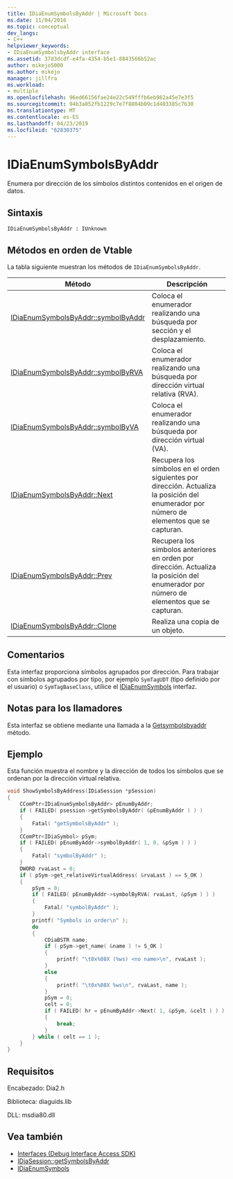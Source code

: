 ```yaml
---
title: IDiaEnumSymbolsByAddr | Microsoft Docs
ms.date: 11/04/2016
ms.topic: conceptual
dev_langs:
- C++
helpviewer_keywords:
- IDiaEnumSymbolsbyAddr interface
ms.assetid: 37d3dcdf-e4fa-4354-b5e1-8843566b52ac
author: mikejo5000
ms.author: mikejo
manager: jillfra
ms.workload:
- multiple
ms.openlocfilehash: 96ed66156fae24e22c549fffb6eb982a45e7e3f5
ms.sourcegitcommit: 94b3a052fb1229c7e7f8804b09c1d403385c7630
ms.translationtype: MT
ms.contentlocale: es-ES
ms.lasthandoff: 04/23/2019
ms.locfileid: "62830375"
---
```

# <a name="idiaenumsymbolsbyaddr"></a>IDiaEnumSymbolsByAddr
Enumera por dirección de los símbolos distintos contenidos en el origen de datos.

## <a name="syntax"></a>Sintaxis

```
IDiaEnumSymbolsByAddr : IUnknown
```

## <a name="methods-in-vtable-order"></a>Métodos en orden de Vtable
La tabla siguiente muestran los métodos de `IDiaEnumSymbolsByAddr`.

|Método|Descripción|
|------------|-----------------|
|[IDiaEnumSymbolsByAddr::symbolByAddr](../../debugger/debug-interface-access/idiaenumsymbolsbyaddr-symbolbyaddr.md)|Coloca el enumerador realizando una búsqueda por sección y el desplazamiento.|
|[IDiaEnumSymbolsByAddr::symbolByRVA](../../debugger/debug-interface-access/idiaenumsymbolsbyaddr-symbolbyrva.md)|Coloca el enumerador realizando una búsqueda por dirección virtual relativa (RVA).|
|[IDiaEnumSymbolsByAddr::symbolByVA](../../debugger/debug-interface-access/idiaenumsymbolsbyaddr-symbolbyva.md)|Coloca el enumerador realizando una búsqueda por dirección virtual (VA).|
|[IDiaEnumSymbolsByAddr::Next](../../debugger/debug-interface-access/idiaenumsymbolsbyaddr-next.md)|Recupera los símbolos en el orden siguientes por dirección. Actualiza la posición del enumerador por número de elementos que se capturan.|
|[IDiaEnumSymbolsByAddr::Prev](../../debugger/debug-interface-access/idiaenumsymbolsbyaddr-prev.md)|Recupera los símbolos anteriores en orden por dirección. Actualiza la posición del enumerador por número de elementos que se capturan.|
|[IDiaEnumSymbolsByAddr::Clone](../../debugger/debug-interface-access/idiaenumsymbolsbyaddr-clone.md)|Realiza una copia de un objeto.|

## <a name="remarks"></a>Comentarios
Esta interfaz proporciona símbolos agrupados por dirección. Para trabajar con símbolos agrupados por tipo, por ejemplo `SymTagUDT` (tipo definido por el usuario) o `SymTagBaseClass`, utilice el [IDiaEnumSymbols](../../debugger/debug-interface-access/idiaenumsymbols.md) interfaz.

## <a name="notes-for-callers"></a>Notas para los llamadores
Esta interfaz se obtiene mediante una llamada a la [Getsymbolsbyaddr](../../debugger/debug-interface-access/idiasession-getsymbolsbyaddr.md) método.

## <a name="example"></a>Ejemplo
Esta función muestra el nombre y la dirección de todos los símbolos que se ordenan por la dirección virtual relativa.

```C++
void ShowSymbolsByAddress(IDiaSession *pSession)
{
    CComPtr<IDiaEnumSymbolsByAddr> pEnumByAddr;
    if ( FAILED( psession->getSymbolsByAddr( &pEnumByAddr ) ) )
    {
        Fatal( "getSymbolsByAddr" );
    }
    CComPtr<IDiaSymbol> pSym;
    if ( FAILED( pEnumByAddr->symbolByAddr( 1, 0, &pSym ) ) )
    {
        Fatal( "symbolByAddr" );
    }
    DWORD rvaLast = 0;
    if ( pSym->get_relativeVirtualAddress( &rvaLast ) == S_OK )
    {
        pSym = 0;
        if ( FAILED( pEnumByAddr->symbolByRVA( rvaLast, &pSym ) ) )
        {
            Fatal( "symbolByAddr" );
        }
        printf( "Symbols in order\n" );
        do
        {
            CDiaBSTR name;
            if ( pSym->get_name( &name ) != S_OK )
            {
                printf( "\t0x%08X (%ws) <no name>\n", rvaLast );
            }
            else
            {
                printf( "\t0x%08X %ws\n", rvaLast, name );
            }
            pSym = 0;
            celt = 0;
            if ( FAILED( hr = pEnumByAddr->Next( 1, &pSym, &celt ) ) )
            {
                break;
            }
        } while ( celt == 1 );
    }
}
```

## <a name="requirements"></a>Requisitos
Encabezado: Dia2.h

Biblioteca: diaguids.lib

DLL: msdia80.dll

## <a name="see-also"></a>Vea también
- [Interfaces (Debug Interface Access SDK)](../../debugger/debug-interface-access/interfaces-debug-interface-access-sdk.md)
- [IDiaSession::getSymbolsByAddr](../../debugger/debug-interface-access/idiasession-getsymbolsbyaddr.md)
- [IDiaEnumSymbols](../../debugger/debug-interface-access/idiaenumsymbols.md)
